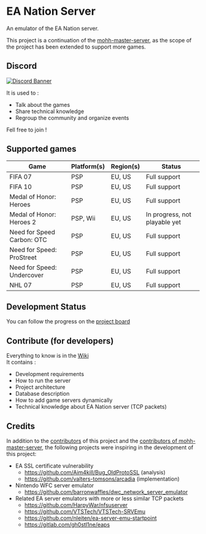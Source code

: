 # EA Nation Server

An emulator of the EA Nation server.

This project is a continuation of the [mohh-master-server](https://github.com/a-blondel/mohh-master-server), as the
scope of the project has been extended to support more games.

## Discord

[![Discord Banner](https://discordapp.com/api/guilds/1092099223375323236/widget.png?style=banner3)](https://discord.gg/fwrQHHxrQQ)

It is used to :

- Talk about the games
- Share technical knowledge
- Regroup the community and organize events

Fell free to join !

## Supported games

| Game                       | Platform(s) | Region(s) | Status                        |
|----------------------------|-------------|-----------|-------------------------------|
| FIFA 07                    | PSP         | EU, US    | Full support                  |
| FIFA 10                    | PSP         | EU, US    | Full support                  |
| Medal of Honor: Heroes     | PSP         | EU, US    | Full support                  |
| Medal of Honor: Heroes 2   | PSP, Wii    | EU, US    | In progress, not playable yet |
| Need for Speed Carbon: OTC | PSP         | EU, US    | Full support                  |
| Need for Speed: ProStreet  | PSP         | EU, US    | Full support                  |
| Need for Speed: Undercover | PSP         | EU, US    | Full support                  |
| NHL 07                     | PSP         | EU, US    | Full support                  |

## Development Status

You can follow the progress on the [project board](https://github.com/users/a-blondel/projects/2/views/1)

## Contribute (for developers)

Everything to know is in the [Wiki](https://github.com/a-blondel/ea-nation-server/wiki)  
It contains :

- Development requirements
- How to run the server
- Project architecture
- Database description
- How to add game servers dynamically
- Technical knowledge about EA Nation server (TCP packets)

## Credits

In addition to the [contributors](https://github.com/a-blondel/ea-nation-server/graphs/contributors) of this project and
the [contributors of mohh-master-server](https://github.com/a-blondel/mohh-master-server/graphs/contributors), the
following projects were inspiring in the development of this project:

- EA SSL certificate vulnerability
    - https://github.com/Aim4kill/Bug_OldProtoSSL (analysis)
    - https://github.com/valters-tomsons/arcadia (implementation)
- Nintendo WFC server emulator
    - https://github.com/barronwaffles/dwc_network_server_emulator
- Related EA server emulators with more or less similar TCP packets
    - https://github.com/HarpyWar/nfsuserver
    - https://github.com/VTSTech/VTSTech-SRVEmu
    - https://github.com/nleiten/ea-server-emu-startpoint
    - https://gitlab.com/gh0stl1ne/eaps
